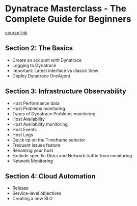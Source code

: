 # Dynatrace Masterclass - The Complete Guide for Beginners

[course link](https://www.udemy.com/course/dynatrace-learning-tutorial)

## Section 2: The Basics

- Create an account with Dynatrace
- Logging to Dynatrace
- Important: Latest interface vs classic View
- Deploy Dynatrace OneAgent

## Section 3: Infrastructure Observability

- Host Performance data
- Host Problems monitoring
- Types of Dynatrace Problems monitoring
- Host Availability
- Host Availability monitoring
- Host Events
- Host Logs
- Quick tip on the Timeframe selector
- Frequent Issues feature
- Renaming your host
- Exclude specific Disks and Network traffic from monitoring
- Network Monitoring

## Section 4: Cloud Automation

- Release
- Service-level objectives
- Creating a new SLO
